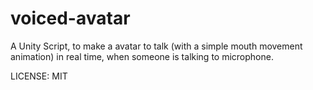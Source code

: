 # voiced-avatar
A Unity Script, to make a avatar to talk (with a simple mouth movement animation) in real time, when someone is talking to microphone.

LICENSE: MIT

